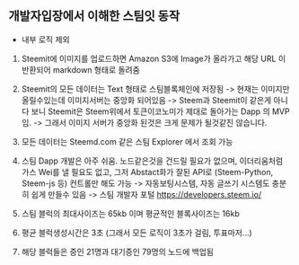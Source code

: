 ## 개발자입장에서 이해한 스팀잇 동작
* 내부 로직 제외

1. Steemit에 이미지를 업로드하면 Amazon S3에 Image가 올라가고 해당 URL 이 반환되어 markdown 형태로 돌려줌
2. Steemit의 모든 데이터는 Text 형태로 스팀블록체인에 저장됨 -> 현재는 이미지만 올릴수있는데 이미지서버는 중앙화 되어있음 
-> Steem과 Steemit이 같은게 아니다 보니 Steemit은 Steem위에서 토큰이코노미가 제대로 돌아가는 Dapp 의 MVP임.
-> 그래서 이미지 서버가 중앙화 된것은 크게 문제가 될것같진 않습니다. 
3. 모든 데이터는 Steemd.com 같은 스팀 Explorer 에서 조회 가능 

4. 스팀 Dapp 개발은 아주 쉬움. 노드같은것을 건드릴 필요가 없으며, 이더리움처럼 가스 Wei를 낼 필요도 없고, 그저 Abstact화가 잘된 API로 (Steem-Python, Steem-js 등) 컨트롤만 해도 가능
-> 자동보팅시스템, 자동 글쓰기 시스템도 충분히 쉽게 만들수 있음 
-> 스팀 개발자 포털 https://developers.steem.io/
5. 스팀 블럭의 최대사이즈는 65kb 이며 평균적인 블록사이즈는 16kb
6. 평균 블럭생성시간은 3초 (그래서 모든 로직이 3초가 걸림, 투표마저...) 
7. 해당 블럭들은 증인 21명과 대기증인 79명의 노드에 백업됨

